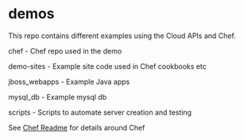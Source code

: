 demos
=====
This repo contains different examples using the Cloud APIs and Chef.

chef - Chef repo used in the demo

demo-sites - Example site code used in Chef cookbooks etc

jboss_webapps - Example Java apps

mysql_db - Example mysql db

scripts - Scripts to automate server creation and testing

See [Chef Readme](./chef/README.md) for details around Chef